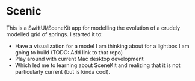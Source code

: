 # Scenic

This is a SwiftUI/SceneKit app for modelling the evolution of a crudely modelled grid of springs. I started it to:
* Have a visualization for a model I am thinking about for a lightbox I am going to build (TODO: Add link to that repo)
* Play around with current Mac desktop development
* Which led me to learning about SceneKit and realizing that it is not particularly current (but is kinda cool).
